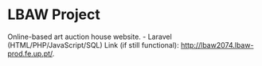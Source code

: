 # LBAW Project

Online-based art auction house website. - Laravel (HTML/PHP/JavaScript/SQL)
Link (if still functional): http://lbaw2074.lbaw-prod.fe.up.pt/.

